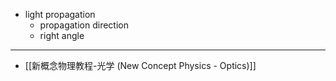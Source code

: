 - light propagation
    - propagation direction
    - right angle
- ---
- [[新概念物理教程-光学 (New Concept Physics - Optics)]]
